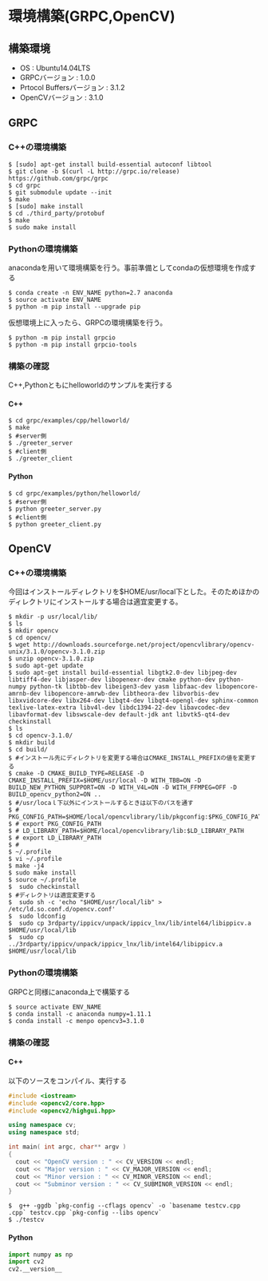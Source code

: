 # 環境構築(GRPC,OpenCV)
## 構築環境
* OS : Ubuntu14.04LTS
* GRPCバージョン : 1.0.0
* Prtocol Buffersバージョン : 3.1.2
* OpenCVバージョン : 3.1.0

## GRPC
### C++の環境構築

```shell
$ [sudo] apt-get install build-essential autoconf libtool
$ git clone -b $(curl -L http://grpc.io/release) https://github.com/grpc/grpc
$ cd grpc
$ git submodule update --init
$ make
$ [sudo] make install
$ cd ./third_party/protobuf
$ make
$ sudo make install
```

### Pythonの環境構築
anacondaを用いて環境構築を行う。事前準備としてcondaの仮想環境を作成する
```shell
$ conda create -n ENV_NAME python=2.7 anaconda
$ source activate ENV_NAME
$ python -m pip install --upgrade pip
```
仮想環境上に入ったら、GRPCの環境構築を行う。
```shell
$ python -m pip install grpcio
$ python -m pip install grpcio-tools
```

### 構築の確認
C++,Pythonともにhelloworldのサンプルを実行する
#### C++

```shell
$ cd grpc/examples/cpp/helloworld/
$ make
$ #server側
$ ./greeter_server
$ #client側
$ ./greeter_client
```
#### Python

```shell
$ cd grpc/examples/python/helloworld/
$ #server側
$ python greeter_server.py
$ #client側
$ python greeter_client.py
```

## OpenCV
### C++の環境構築

今回はインストールディレクトリを$HOME/usr/local下とした。そのためほかのディレクトリにインストールする場合は適宜変更する。
```shell
$ mkdir -p usr/local/lib/
$ ls
$ mkdir opencv
$ cd opencv/
$ wget http://downloads.sourceforge.net/project/opencvlibrary/opencv-unix/3.1.0/opencv-3.1.0.zip
$ unzip opencv-3.1.0.zip
$ sudo apt-get update
$ sudo apt-get install build-essential libgtk2.0-dev libjpeg-dev libtiff4-dev libjasper-dev libopenexr-dev cmake python-dev python-numpy python-tk libtbb-dev libeigen3-dev yasm libfaac-dev libopencore-amrnb-dev libopencore-amrwb-dev libtheora-dev libvorbis-dev libxvidcore-dev libx264-dev libqt4-dev libqt4-opengl-dev sphinx-common texlive-latex-extra libv4l-dev libdc1394-22-dev libavcodec-dev libavformat-dev libswscale-dev default-jdk ant libvtk5-qt4-dev checkinstall
$ ls
$ cd opencv-3.1.0/
$ mkdir build
$ cd build/
$ #インストール先にディレクトリを変更する場合はCMAKE_INSTALL_PREFIXの値を変更する
$ cmake -D CMAKE_BUILD_TYPE=RELEASE -D CMAKE_INSTALL_PREFIX=$HOME/usr/local -D WITH_TBB=ON -D BUILD_NEW_PYTHON_SUPPORT=ON -D WITH_V4L=ON -D WITH_FFMPEG=OFF -D BUILD_opencv_python2=ON ..
$ #/usr/locaｌ下以外にインストールするときは以下のパスを通す
$ # PKG_CONFIG_PATH=$HOME/local/opencvlibrary/lib/pkgconfig:$PKG_CONFIG_PATH
$ # export PKG_CONFIG_PATH
$ # LD_LIBRARY_PATH=$HOME/local/opencvlibrary/lib:$LD_LIBRARY_PATH
$ # export LD_LIBRARY_PATH
$ #
$ ~/.profile
$ vi ~/.profile
$ make -j4
$ sudo make install
$ source ~/.profile
$  sudo checkinstall
$ #ディレクトリは適宜変更する
$  sudo sh -c 'echo "$HOME/usr/local/lib" > /etc/ld.so.conf.d/opencv.conf'
$  sudo ldconfig
$  sudo cp 3rdparty/ippicv/unpack/ippicv_lnx/lib/intel64/libippicv.a $HOME/usr/local/lib
$  sudo cp ../3rdparty/ippicv/unpack/ippicv_lnx/lib/intel64/libippicv.a $HOME/usr/local/lib
```
### Pythonの環境構築
GRPCと同様にanaconda上で構築する
```shell
$ source activate ENV_NAME
$ conda install -c anaconda numpy=1.11.1
$ conda install -c menpo opencv3=3.1.0
```
### 構築の確認
#### C++
以下のソースをコンパイル、実行する
```cpp
#include <iostream>
#include <opencv2/core.hpp>
#include <opencv2/highgui.hpp>

using namespace cv;
using namespace std;

int main( int argc, char** argv )
{
  cout << "OpenCV version : " << CV_VERSION << endl;
  cout << "Major version : " << CV_MAJOR_VERSION << endl;
  cout << "Minor version : " << CV_MINOR_VERSION << endl;
  cout << "Subminor version : " << CV_SUBMINOR_VERSION << endl;
}
```
```shell
$  g++ -ggdb `pkg-config --cflags opencv` -o `basename testcv.cpp .cpp` testcv.cpp `pkg-config --libs opencv`
$ ./testcv
```

#### Python
```python
import numpy as np
import cv2
cv2.__version__
```

